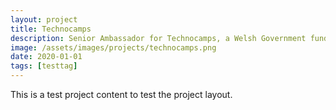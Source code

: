 ```yaml
---
layout: project
title: Technocamps
description: Senior Ambassador for Technocamps, a Welsh Government funded project to promote Computer Science in schools.
image: /assets/images/projects/technocamps.png
date: 2020-01-01
tags: [testtag]
---
```


This is a test project content to test the project layout.